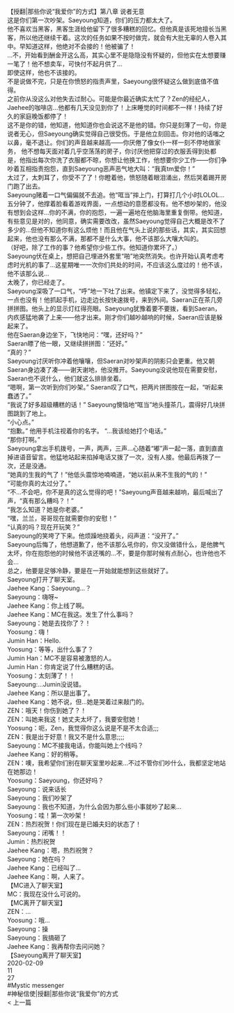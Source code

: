 <br/>【授翻|那些你说“我爱你”的方式】第八章 说者无意<br/>这是你们第一次吵架。Saeyoung知道，你们的压力都太大了。<br/>他不喜欢当黑客，黑客生涯给他留下了很多糟糕的回忆。但他真是该死地擅长当黑客，所以他还继续干着。这次的任务如果不按时做完，就会有大批无辜的人卷入其中。早知道这样，他绝对不会接的！他被骗了！<br/>...不，开始看到酬金开这么高，其实心里不是隐隐没有怀疑的，但他实在太想要赚一笔了！他不想卖车，可快付不起月供了...<br/>即使这样，他也不该接的。<br/>不是说做不完，只是在你愤怒的指责声里，Saeyoung很怀疑这么做到底值不值得。<br/>之前你从没这么对他失去过耐心。可能是你最近确实太忙了？Zen的经纪人，Jaehee的咖啡店...他都有几天没见到你了！上床睡觉的时间都不一样！持续了好久的家庭晚饭都停了！<br/>这不是你的错，他知道，他知道你也会说这不是他的错。你只是刻薄了一句，你是说者无心，但Saeyoung确实觉得自己很受伤。于是他立刻回击。你对他的话嗤之以鼻，毫不退让。你们的声音越来越高——你厌倦了像女仆一样一刻不停地做家务， 他不想每天面对着几乎空荡荡的房子，你讨厌他把穿过的衣服丢得到处都是，他指出每次你洗了衣服都不晾，你想让他换工作，他想要你少工作——你们争吵着互相指责抱怨，直到Saeyoung恶声恶气地大叫：“我真tm爱你！”<br/>太过了，太刺耳了，你受不了了！你瞪着他，愤怒随着眼泪涌出，然后哭着踢开房门跑了出去。<br/>Saeyoung赌着一口气偏偏就不去追。他“哐当”摔上门，打算打几个小时LOLOL...五分钟了，他撑着脸看着游戏界面，一点想动的意愿都没有。他不想吵架的，他没有想到会这样...你的不满，你的抱怨，一遍一遍地在他脑海里重复倒带。他知道，有些意见是对的，他同意，确实需要改改，虽然Saeyoung觉得自己大概是改不了多少的...但他不知道你有这么烦他！而且他在气头上说的那些话，其实，其实回想起来，他也没有那么不满，那都不是什么大事，他不该那么大嚷大叫的。<br/>（好吧，除了工作的事？他希望你少些工作。他知道你累坏了。）<br/>Saeyoung伏在桌上，想把自己埋进外套里“啪”地突然消失。也许开始认真考虑考虑时光机的事了...这星期唯一一次你们共处的时间，不应该这么度过的！他不该，他不该那么说...<br/>太晚了，你已经走了。<br/>Saeyoung深吸了一口气，“呼”地一下吐了出来。他镇定下来了，没觉得多轻松，一点也没有！他抓起手机，边走边长按快速拨号，来到外间。Saeran正在茶几旁拼拼图。他头上的显示灯红得亮眼。Saeyoung犹豫着要不要拨，看到Saeran，内疚感猛地袭了上来——他才出来。刚才你们越吵越响的时候，Saeran应该是躲起来了。<br/>他在Saeran身边坐下，飞快地问：“嘿，还好吗？”<br/>Saeran瞟了他一眼，又继续拼拼图：“还好。”<br/>“真的？”<br/>Saeyoung讨厌听你冲着他嚷嚷，但Saeran对吵架声的阴影只会更重。他又朝Saeran身边凑了凑——谢天谢地，他没推开。Saeyoung没说他现在需要安慰，Saeran也不说什么，他们就这么排排坐着。<br/>“嗯啊，第一次听到你们吵架。” Saeran叹了口气，把两片拼图按在一起，“听起来蠢透了。”<br/>“我说了好多超级糟糕的话！” Saeyoung懊恼地“哐当”地头撞茶几，震得好几块拼图跳到了地上。<br/>“小心点。”<br/>“抱歉。” 他用手机注视着你的名字。 “...我该给她打个电话。”<br/>“那你打啊。”<br/>Saeyoung拿出手机拨号，一声，两声，三声...心随着“嘟”声一起一落，直到直直掉进语音留言。他猛地站起来掐掉电话又拨了一次，没有人接。他最后再拨了一次，还是没通。<br/>“她真的生我的气了！”他低头震惊地喃喃道，“她以前从来不生我的气的！”<br/>“可能你真的太过分了。”<br/>“不...不会吧，你不是真的这么觉得的吧！”Saeyoung声音越来越响，最后喊出了声，“真有那么糟吗？！”<br/>“我怎么知道？她是你老婆。”<br/>“嘿，兰兰，哥哥现在就需要你的安慰！”<br/>“认真的吗？现在开玩笑？”<br/>Saeyoung的笑垮了下来。他烦躁地挠着头，闷声道：“没开了。”<br/>Saeyoung后悔了，他想道歉了，他不该那么吼你的，你又没做错什么，是他脾气太坏，你在抱怨他的时候他不该还嘴的...不，要是你那时候有点耐心，也许他也不会...<br/>总之，他要是足够冷静，要是在一开始就能想到这些就好了。<br/>Saeyoung打开了聊天室。<br/>Jaehee Kang：Saeyoung...？<br/>Saeyoung：嗨呀~<br/>Jaehee Kang：你上线了啊。<br/>Jaehee Kang：MC在我这。发生了什么事吗？<br/>Saeyoung：她是去找你了？！<br/>Yoosung：嗨！<br/>Jumin Han：Hello.<br/>Yoosung：等等，出什么事了？<br/>Jumin Han：MC不是容易被激怒的人。<br/>Jumin Han：你肯定说了什么糟糕的话。<br/>Yoosung：太刻薄了！！<br/>Saeyoung:...Jumin没说错。<br/>Jaehee Kang：所以是出事了。<br/>Jaehee Kang：她不说，但...她是哭着过来敲门的。<br/>ZEN：哦天！你伤到她了？！<br/>ZEN：叫她来我这！她丈夫太坏了，我要安慰她！<br/>Yoosung：呃，Zen，我觉得你这么说是不是不太合适;;;<br/>ZEN：我是出于好意！我又不是什么意思;;;;<br/>Saeyoung：MC不接我电话，你能叫她上个线吗？<br/>Jaehee Kang：好的稍等。<br/>ZEN：噢，我希望你们别在聊天室里吵起来...不过不管你们吵什么，我都坚定地站在她那边！<br/>Yoosung：Saeyoung，你还好吗？<br/>Saeyoung：说来话长<br/>Saeyoung：我们吵架了<br/>Saeyoung：我也不知道，为什么会因为那么些小事就吵了起来...<br/>Yoosung：哇！第一次吵架！<br/>ZEN：热烈祝贺！你们现在是已婚夫妇的状态了！<br/>Saeyoung：闭嘴！！<br/>Jumin：热烈祝贺<br/>Jaehee Kang：嗯，热烈祝贺？<br/>Saeyoung：她在吗？<br/>Jaehee Kang：已经叫了...<br/>Jaehee Kang：啊，人来了。<br/>【MC进入了聊天室】<br/>MC：我现在没什么可说的。<br/>【MC离开了聊天室】<br/>ZEN：...<br/>Yoosung：哦...<br/>Saeyoung：操<br/>Saeyoung：我搞砸了<br/>Jaehee Kang：我再帮你去问问她？<br/>【Saeyoung离开了聊天室】<br/>2020-02-09<br/>11<br/>27<br/>#Mystic messenger<br/>#神秘信使|授翻|那些你说“我爱你”的方式<br/>< 上一篇<br/>